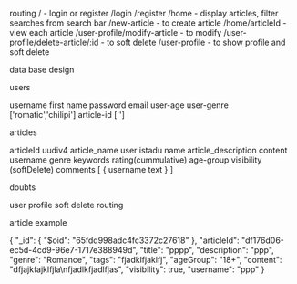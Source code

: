 routing
/ - login or register
/login
/register
/home - display articles, filter searches from search bar
/new-article - to create article
/home/articleId  - view each article
/user-profile/modify-article - to modify
/user-profile/delete-article/:id - to soft delete
/user-profile - to show profile and soft delete



data base design

users

username
first name
password
email
user-age
user-genre ['romatic','chilipi']
article-id ['']


 
articles

articleId   uudiv4
article_name  user istadu name
article_description
content  
username
genre
keywords
rating(cummulative)
age-group
visibility (softDelete)
comments [
    {
        username
        text
    }
]




doubts

user profile
soft delete routing

article example

{
  "_id": {
    "$oid": "65fdd998adc4fc3372c27618"
  },
  "articleId": "df176d06-ec5d-4cd9-96e7-1717e388949d",
  "title": "pppp",
  "description": "ppp",
  "genre": "Romance",
  "tags": "fjadklfjaklfj",
  "ageGroup": "18+",
  "content": "dfjajkfajklfjla\nfjadlkfjadlfjas",
  "visibility": true,
  "username": "ppp"
}